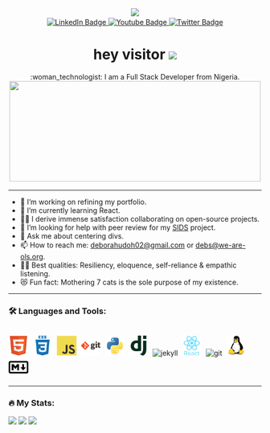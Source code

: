 <div id="header" align="center">
  <img src="https://media.giphy.com/media/M4NykXxUE0HAcK7UJ6/giphy.gif" width="100"/>
  
  <div id="badges">
    <a href="https://www.linkedin.com/in/deborah-udoh-b0a720188">
      <img src="https://img.shields.io/badge/LinkedIn-blue?style=for-the-badge&logo=linkedin&logoColor=white" alt="LinkedIn Badge"/>
    </a>
    <a href="https://instagram.com/deborahudoh02?igshid=YmMyMTA2M2Y=">
      <img src="https://img.shields.io/badge/Instagram-red?style=for-the-badge&logo=instagram&logoColor=white" alt="Youtube Badge"/>
    </a>
    <a href=https://twitter.com/DeborahUdoh3?t=5Jm2VvT2kfc1kdIU7Ksy-A&s=09">
      <img src="https://img.shields.io/badge/Twitter-blue?style=for-the-badge&logo=twitter&logoColor=white" alt="Twitter Badge"/>
    </a>
  </div>

  <div>
    <h1>hey visitor 
    <img src="https://media.giphy.com/media/hvRJCLFzcasrR4ia7z/giphy.gif" width="30px"/>
    </h1>
  </div>
</div>

<div>
    <div align="center">
    :woman_technologist: I am a Full Stack Developer from Nigeria.
    <br/>
    <img src="https://cdn.dribbble.com/users/4055494/screenshots/15215756/media/d2b66c4ca0192aa26d103448b3d1518b.gif" width="500" height="200"/>
    </div>
</div>
  

---
- 🔭 I’m working on refining my <a href="https://npdebs.github.io/Portfolio-Website" style="text-decoration: none;">portfolio.</a>
- 🌱 I’m currently learning React.
- 🤝🏻 I derive immense satisfaction collaborating on open-source projects.
- 🤔 I’m looking for help with peer review for my [SIDS](https://github.com/NPDebs/Awareness-on-SIDS) project.
- 💬 Ask me about centering divs.
- 📫 How to reach me: deborahudoh02@gmail.com or debs@we-are-ols.org.
- 👧🏽 Best qualities: Resiliency, eloquence, self-reliance & empathic listening.
- 😻 Fun fact: Mothering 7 cats is the sole purpose of my existence.

---
### :hammer_and_wrench: Languages and Tools:
<div>
  <br/>
  <img src="https://github.com/devicons/devicon/blob/master/icons/html5/html5-original.svg" title="HTML5" alt="HTML" width="40" height="40"/>&nbsp;
  <img src="https://github.com/devicons/devicon/blob/master/icons/css3/css3-plain-wordmark.svg"  title="CSS3" alt="CSS" width="40" height="40"/>&nbsp;
  <img src="https://github.com/devicons/devicon/blob/master/icons/javascript/javascript-original.svg" title="JavaScript" alt="JavaScript" width="40 height="40"/>&nbsp;
  <img src="https://github.com/devicons/devicon/blob/master/icons/git/git-original-wordmark.svg" title="Git" **alt="Git" width="40" height="40"/>&nbsp;
  <img src="https://github.com/devicons/devicon/blob/master/icons/python/python-original.svg" alt="python" width="40" height="40"/>&nbsp;
  <img src="https://github.com/devicons/devicon/blob/master/icons/django/django-plain.svg" alt="django" width="40" height="40"/>&nbsp;
  <img src="https://user-images.githubusercontent.com/105166953/196051224-3fc05751-642b-4693-9ea0-95e99dd4bde4.svg" alt="jekyll" width="40" height="40">&nbsp;
  <img src="https://github.com/devicons/devicon/blob/master/icons/react/react-original-wordmark.svg" title="React" alt="React" width="40" height="40"/>&nbsp;
  <img src="https://www.vectorlogo.zone/logos/git-scm/git-scm-icon.svg" alt="git" width="40" height="40"/>&nbsp;
  <img src="https://raw.githubusercontent.com/devicons/devicon/master/icons/linux/linux-original.svg" alt="linux" width="40" height="40"/>&nbsp;
  <img src="https://github.com/devicons/devicon/blob/master/icons/markdown/markdown-original.svg" title="JavaScript" alt="JavaScript" width="40 height="40"/>
</div>

---
### :fire: My Stats:
<img width=400 src='https://github-readme-stats.vercel.app/api?username=NPDebs&theme=vue-dark&show_icons=true&hide_border=true&count_private=true' />
<img width=400 src='https://github-readme-streak-stats.herokuapp.com/?user=NPDebs&theme=vue-dark&hide_border=true' />
<img width=400 src='https://github-readme-stats.vercel.app/api/top-langs/?username=NPDebs&theme=vue-dark&show_icons=true&hide_border=true&layout=compact' />

<!--
  [![GitHub Streak](http://github-readme-streak-stats.herokuapp.com?user=NPDebs&theme=dark)](https://git.io/streak-stats)  [![Top Langs](https://github-readme-stats.vercel.app/api/top-langs/?username=NPDebs)](https://github.com/npdebs/github-readme-stats)  <img src="https://github.com/devicons/devicon/blob/master/icons/git/git-original-wordmark.svg" title="Git" **alt="Git" width="40" height="40"/>&nbsp;
  <a href="https://www.figma.com/" target="_blank"> <img src="https://www.vectorlogo.zone/logos/figma/figma-icon.svg" alt="figma" width="40" height="40"/>
  https://github.com/devicons/devicon/blob/master/icons/django/django-plain-wordmark.svg
  <img src="https://github.com/devicons/devicon/blob/master/icons/python/python-original-wordmark.svg" alt="git" width="40" height="40"/>&nbsp;
  <img src="https://www.vectorlogo.zone/logos/getpostman/getpostman-icon.svg" alt="postman" width="40" height="40"/>&nbsp;
  <img src="https://raw.githubusercontent.com/devicons/devicon/master/icons/bootstrap/bootstrap-plain-wordmark.svg" alt="bootstrap" width="40" height="40"/>
  <img src="https://github.com/devicons/devicon/blob/master/icons/gatsby/gatsby-original.svg" title="Gatsby"  alt="Gatsby" width="40" height="40"/>&nbsp;
-->
